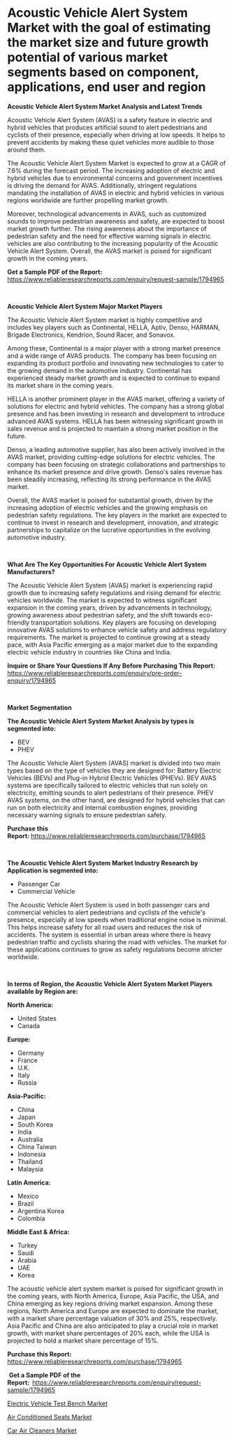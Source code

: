 <p><h1>Acoustic Vehicle Alert System Market with the goal of estimating the market size and future growth potential of various market segments based on component, applications, end user and region</h1></p><p><strong>Acoustic Vehicle Alert System Market Analysis and Latest Trends</strong></p>
<p><p>Acoustic Vehicle Alert System (AVAS) is a safety feature in electric and hybrid vehicles that produces artificial sound to alert pedestrians and cyclists of their presence, especially when driving at low speeds. It helps to prevent accidents by making these quiet vehicles more audible to those around them.</p><p>The Acoustic Vehicle Alert System Market is expected to grow at a CAGR of 7.6% during the forecast period. The increasing adoption of electric and hybrid vehicles due to environmental concerns and government incentives is driving the demand for AVAS. Additionally, stringent regulations mandating the installation of AVAS in electric and hybrid vehicles in various regions worldwide are further propelling market growth.</p><p>Moreover, technological advancements in AVAS, such as customized sounds to improve pedestrian awareness and safety, are expected to boost market growth further. The rising awareness about the importance of pedestrian safety and the need for effective warning signals in electric vehicles are also contributing to the increasing popularity of the Acoustic Vehicle Alert System. Overall, the AVAS market is poised for significant growth in the coming years.</p></p>
<p><strong>Get a Sample PDF of the Report:&nbsp;</strong> <a href="https://www.reliableresearchreports.com/enquiry/request-sample/1794965">https://www.reliableresearchreports.com/enquiry/request-sample/1794965</a></p>
<p>&nbsp;</p>
<p><strong>Acoustic Vehicle Alert System Major Market Players</strong></p>
<p><p>The Acoustic Vehicle Alert System market is highly competitive and includes key players such as Continental, HELLA, Aptiv, Denso, HARMAN, Brigade Electronics, Kendrion, Sound Racer, and Sonavox. </p><p>Among these, Continental is a major player with a strong market presence and a wide range of AVAS products. The company has been focusing on expanding its product portfolio and innovating new technologies to cater to the growing demand in the automotive industry. Continental has experienced steady market growth and is expected to continue to expand its market share in the coming years.</p><p>HELLA is another prominent player in the AVAS market, offering a variety of solutions for electric and hybrid vehicles. The company has a strong global presence and has been investing in research and development to introduce advanced AVAS systems. HELLA has been witnessing significant growth in sales revenue and is projected to maintain a strong market position in the future.</p><p>Denso, a leading automotive supplier, has also been actively involved in the AVAS market, providing cutting-edge solutions for electric vehicles. The company has been focusing on strategic collaborations and partnerships to enhance its market presence and drive growth. Denso's sales revenue has been steadily increasing, reflecting its strong performance in the AVAS market.</p><p>Overall, the AVAS market is poised for substantial growth, driven by the increasing adoption of electric vehicles and the growing emphasis on pedestrian safety regulations. The key players in the market are expected to continue to invest in research and development, innovation, and strategic partnerships to capitalize on the lucrative opportunities in the evolving automotive industry.</p></p>
<p>&nbsp;</p>
<p><strong>What Are The Key Opportunities For Acoustic Vehicle Alert System Manufacturers?</strong></p>
<p><p>The Acoustic Vehicle Alert System (AVAS) market is experiencing rapid growth due to increasing safety regulations and rising demand for electric vehicles worldwide. The market is expected to witness significant expansion in the coming years, driven by advancements in technology, growing awareness about pedestrian safety, and the shift towards eco-friendly transportation solutions. Key players are focusing on developing innovative AVAS solutions to enhance vehicle safety and address regulatory requirements. The market is projected to continue growing at a steady pace, with Asia Pacific emerging as a major market due to the expanding electric vehicle industry in countries like China and India.</p></p>
<p><strong>Inquire or Share Your Questions If Any Before Purchasing This Report:</strong> <a href="https://www.reliableresearchreports.com/enquiry/pre-order-enquiry/1794965">https://www.reliableresearchreports.com/enquiry/pre-order-enquiry/1794965</a></p>
<p>&nbsp;</p>
<p><strong>Market Segmentation</strong></p>
<p><strong>The Acoustic Vehicle Alert System Market Analysis by types is segmented into:</strong></p>
<p><ul><li>BEV</li><li>PHEV</li></ul></p>
<p><p>The Acoustic Vehicle Alert System (AVAS) market is divided into two main types based on the type of vehicles they are designed for: Battery Electric Vehicles (BEVs) and Plug-in Hybrid Electric Vehicles (PHEVs). BEV AVAS systems are specifically tailored to electric vehicles that run solely on electricity, emitting sounds to alert pedestrians of their presence. PHEV AVAS systems, on the other hand, are designed for hybrid vehicles that can run on both electricity and internal combustion engines, providing necessary warning signals to ensure pedestrian safety.</p></p>
<p><strong>Purchase this Report:&nbsp;</strong><a href="https://www.reliableresearchreports.com/purchase/1794965">https://www.reliableresearchreports.com/purchase/1794965</a></p>
<p>&nbsp;</p>
<p><strong>The Acoustic Vehicle Alert System Market Industry Research by Application is segmented into:</strong></p>
<p><ul><li>Passenger Car</li><li>Commercial Vehicle</li></ul></p>
<p><p>The Acoustic Vehicle Alert System is used in both passenger cars and commercial vehicles to alert pedestrians and cyclists of the vehicle's presence, especially at low speeds when traditional engine noise is minimal. This helps increase safety for all road users and reduces the risk of accidents. The system is essential in urban areas where there is heavy pedestrian traffic and cyclists sharing the road with vehicles. The market for these applications continues to grow as safety regulations become stricter worldwide.</p></p>
<p>&nbsp;</p>
<p><strong>In terms of Region, the Acoustic Vehicle Alert System Market Players available by Region are:</strong></p>
<p>
    <p> <strong> North America: </strong>
        <ul>
            <li>United States</li>
            <li>Canada</li>
        </ul>
        </p> 
    <p> <strong> Europe: </strong>
        <ul>
            <li>Germany</li>
            <li>France</li>
            <li>U.K.</li>
            <li>Italy</li>
            <li>Russia</li>
        </ul>
        </p> 
    <p> <strong> Asia-Pacific: </strong>
        <ul>
            <li>China</li>
            <li>Japan</li>
            <li>South Korea</li>
            <li>India</li>
            <li>Australia</li>
            <li>China Taiwan</li>
            <li>Indonesia</li>
            <li>Thailand</li>
            <li>Malaysia</li>
        </ul>
        </p> 
    <p> <strong> Latin America: </strong>
        <ul>
            <li>Mexico</li>
            <li>Brazil</li>
            <li>Argentina Korea</li>
            <li>Colombia</li>
        </ul>
        </p> 
    <p> <strong> Middle East & Africa: </strong>
        <ul>
            <li>Turkey</li>
            <li>Saudi</li>
            <li>Arabia</li>
            <li>UAE</li>
            <li>Korea</li>
        </ul>
    </p>
    </p>
<p><p>The acoustic vehicle alert system market is poised for significant growth in the coming years, with North America, Europe, Asia Pacific, the USA, and China emerging as key regions driving market expansion. Among these regions, North America and Europe are expected to dominate the market, with a market share percentage valuation of 30% and 25%, respectively. Asia Pacific and China are also anticipated to play a crucial role in market growth, with market share percentages of 20% each, while the USA is projected to hold a market share percentage of 15%.</p></p>
<p><strong>Purchase this Report: </strong><a href="https://www.reliableresearchreports.com/purchase/1794965">https://www.reliableresearchreports.com/purchase/1794965</a></p>
<p>&nbsp;<strong>Get a Sample PDF of the Report:&nbsp;&nbsp;</strong><a href="https://www.reliableresearchreports.com/enquiry/request-sample/1794965">https://www.reliableresearchreports.com/enquiry/request-sample/1794965</a></p>
<p><strong></strong></p>
<p><p><a href="https://github.com/eeaveuhhh/Market-Research-Report-List-1/blob/main/electric-vehicle-test-bench-market.md">Electric Vehicle Test Bench Market</a></p><p><a href="https://github.com/Angelnienowdseej3e45z3p8c/Market-Research-Report-List-1/blob/main/air-conditioned-seats-market.md">Air Conditioned Seats Market</a></p><p><a href="https://github.com/brentleyjimmiealvaradoz4l1rea/Market-Research-Report-List-1/blob/main/car-air-cleaners-market.md">Car Air Cleaners Market</a></p></p>